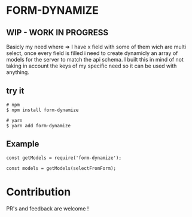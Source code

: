 # FORM-DYNAMIZE

## WIP - WORK IN PROGRESS

Basicly my need where => I have x field with some of them wich are multi select,
once every field is filled i need to create dynamicly an array of models for the server to 
match the api schema. 
I built this in mind of not taking in account the keys of my specific need so it can be used 
with anything.

## try it
```bash=
# npm
$ npm install form-dynamize

# yarn
$ yarn add form-dynamize
```


## Example

```javascript=
const getModels = require('form-dynamize');

const models = getModels(selectFromForm);
```

# Contribution
PR's and feedback are welcome !
